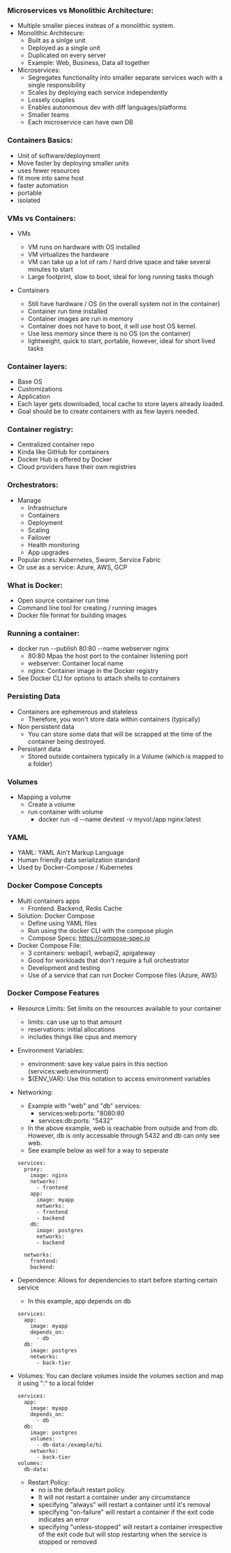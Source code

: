 ### Microservices vs Monolithic Architecture:

- Multiple smaller pieces insteas of a monolithic system.
- Monolithic Architecure:
  - Built as a sinlge unit
  - Deployed as a single unit
  - Duplicated on every server
  - Example: Web, Business, Data all together
- Microservices:
  - Segregates functionality into smaller separate services wach with a single responsibility
  - Scales by deploying each service independently
  - Lossely couples
  - Enables autonomous dev with diff languages/platforms
  - Smaller teams
  - Each microservice can have own DB

### Containers Basics:

- Unit of software/deployment
- Move faster by deploying smaller units
- uses fewer resources
- fit more into same host
- faster automation
- portable
- isolated

### VMs vs Containers:

- VMs

  - VM runs on hardware with OS installed
  - VM virtualizes the hardware
  - VM can take up a lot of ram / hard drive space and take several minutes to start
  - Large footprint, slow to boot, ideal for long running tasks though

- Containers
  - Still have hardware / OS (in the overall system not in the container)
  - Container run time installed
  - Container images are run in memory
  - Container does not have to boot, it will use host OS kernel.
  - Use less memory since there is no OS (on the container)
  - lightweight, quick to start, portable, however, ideal for short lived tasks

### Container layers:

- Base OS
- Customizations
- Application
- Each layer gets downloaded, local cache to store layers already loaded.
- Goal should be to create containers with as few layers needed.

### Container registry:

- Centralized container repo
- Kinda like GitHub for containers
- Docker Hub is offered by Docker
- Cloud providers have their own registries

### Orchestrators:

- Manage
  - Infrastructure
  - Containers
  - Deployment
  - Scaling
  - Failover
  - Health monitoring
  - App upgrades
- Popular ones: Kubernetes, Swarm, Service Fabric
- Or use as a service: Azure, AWS, GCP

### What is Docker:

- Open source container run time
- Command line tool for creating / running images
- Docker file format for building images

### Running a container:

- docker run --publish 80:80 --name webserver nginx
  - 80:80 Mpas the host port to the container listening port
  - webserver: Container local name
  - nginx: Container image in the Docker registry
- See Docker CLI for options to attach shells to containers

### Persisting Data

- Containers are ephemerous and stateless
  - Therefore, you won't store data within containers (typically)
- Non persistent data
  - You can store some data that will be scrapped at the time of the container being destroyed.
- Persistant data
  - Stored outside containers typically in a Volume (which is mapped to a folder)

### Volumes

- Mapping a volume
  - Create a volume
  - run container with volume
    - docker run -d --name devtest -v myvol:/app nginx:latest

### YAML

- YAML: YAML Ain't Markup Language
- Human friendly data serialization standard
- Used by Docker-Compose / Kubernetes

### Docker Compose Concepts

- Multi containers apps
  - Frontend. Backend, Redis Cache
- Solution: Docker Compose
  - Define using YAML files
  - Run using the docker CLI with the compose plugin
  - Compose Specs: https://compose-spec.io
- Docker Compose File:
  - 3 containers: webapi1, webapi2, apigateway
  - Good for workloads that don't require a full orchestrator
  - Development and testing
  - Use of a service that can run Docker Compose files (Azure, AWS)

### Docker Compose Features

- Resource Limits: Set limits on the resources available to your container
  - limits: can use up to that amount
  - reservations: initial allocations
  - includes things like cpus and memory
- Environment Variables:
  - environment: save key value pairs in this section (services:web:environment)
  - ${ENV_VAR}: Use this notation to access environment variables
- Networking:

  - Example with "web" and "db" services:
    - services:web:ports: "8080:80
    - services:db:ports: "5432"
  - In the above example, web is reachable from outside and from db. However, db is only accessable through 5432 and db can only see web.
  - See example below as well for a way to seperate

  ```
  services:
    proxy:
      image: nginx
      networks:
        - frontend
      app:
        image: myapp
        networks:
        - frontend
        - backend
      db:
        image: postgres
        networks:
        - backend

    networks:
      frontend:
      backend:
  ```

- Dependence: Allows for dependencies to start before starting certain service

  - In this example, app depends on db

  ```
  services:
    app:
      image: myapp
      depends_on:
        - db
    db:
      image: postgres
      networks:
        - back-tier
  ```

- Volumes: You can declare volumes inside the volumes section and map it using ":" to a local folder

  ```
  services:
    app:
      image: myapp
      depends_on:
        - db
    db:
      image: postgres
      volumes:
        - db-data:/example/hi
      networks:
        - back-tier
  volumes:
    db-data:
  ```

  - Restart Policy:
    - no is the default restart policy.
    - It will not restart a container under any circumstance
    - specifying "always" will restart a container until it's removal
    - specifying "on-failure" will restart a container if the exit code indicates an error
    - specifying "unless-stopped" will restart a container irrespective of the exit code but will stop restarting when the service is stopped or removed
